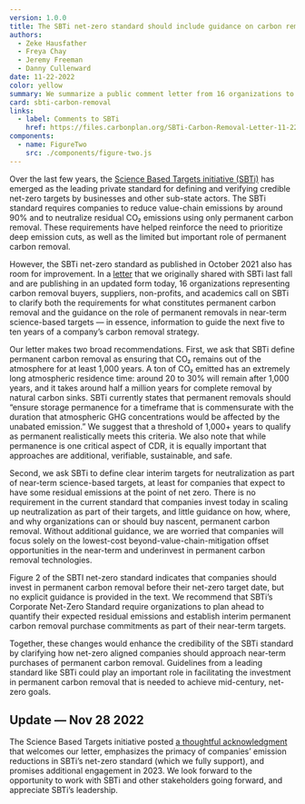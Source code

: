 ```yaml
---
version: 1.0.0
title: The SBTi net-zero standard should include guidance on carbon removal
authors:
  - Zeke Hausfather
  - Freya Chay
  - Jeremy Freeman
  - Danny Cullenward
date: 11-22-2022
color: yellow
summary: We summarize a public comment letter from 16 organizations to the Science Based Targets initiative (SBTi) on recommendations for the treatment of carbon removal in their net-zero standard.
card: sbti-carbon-removal
links:
  - label: Comments to SBTi
    href: https://files.carbonplan.org/SBTi-Carbon-Removal-Letter-11-22-2022.pdf
components:
  - name: FigureTwo
    src: ./components/figure-two.js
---
```


Over the last few years, the [Science Based Targets initiative (SBTi)](https://sciencebasedtargets.org/) has emerged as the leading private standard for defining and verifying credible net-zero targets by businesses and other sub-state actors. The SBTi standard requires companies to reduce value-chain emissions by around 90% and to neutralize residual CO₂ emissions using only permanent carbon removal. These requirements have helped reinforce the need to prioritize deep emission cuts, as well as the limited but important role of permanent carbon removal.

However, the SBTi net-zero standard as published in October 2021 also has room for improvement. In a [letter](https://files.carbonplan.org/SBTi-Carbon-Removal-Letter-11-22-2022.pdf) that we originally shared with SBTi last fall and are publishing in an updated form today, 16 organizations representing carbon removal buyers, suppliers, non-profits, and academics call on SBTi to clarify both the requirements for what constitutes permanent carbon removal and the guidance on the role of permanent removals in near-term science-based targets — in essence, information to guide the next five to ten years of a company’s carbon removal strategy.

Our letter makes two broad recommendations. First, we ask that SBTi define permanent carbon removal as ensuring that CO₂ remains out of the atmosphere for at least 1,000 years. A ton of CO₂ emitted has an extremely long atmospheric residence time: around 20 to 30% will remain after 1,000 years, and it takes around half a million years for complete removal by natural carbon sinks. SBTi currently states that permanent removals should “ensure storage permanence for a timeframe that is commensurate with the duration that atmospheric GHG concentrations would be affected by the unabated emission.” We suggest that a threshold of 1,000+ years to qualify as permanent realistically meets this criteria. We also note that while permanence is one critical aspect of CDR, it is equally important that approaches are additional, verifiable, sustainable, and safe.

Second, we ask SBTi to define clear interim targets for neutralization as part of near-term science-based targets, at least for companies that expect to have some residual emissions at the point of net zero. There is no requirement in the current standard that companies invest today in scaling up neutralization as part of their targets, and little guidance on how, where, and why organizations can or should buy nascent, permanent carbon removal. Without additional guidance, we are worried that companies will focus solely on the lowest-cost beyond-value-chain-mitigation offset opportunities in the near-term and underinvest in permanent carbon removal technologies.

Figure 2 of the SBTI net-zero standard indicates that companies should invest in permanent carbon removal before their net-zero target date, but no explicit guidance is provided in the text. We recommend that SBTi’s Corporate Net-Zero Standard require organizations to plan ahead to quantify their expected residual emissions and establish interim permanent carbon removal purchase commitments as part of their near-term targets.

<Figure>
  <FigureTwo caption='Figure 2 from the SBTi Net-Zero Standard.' />
</Figure>

Together, these changes would enhance the credibility of the SBTi standard by clarifying how net-zero aligned companies should approach near-term purchases of permanent carbon removal. Guidelines from a leading standard like SBTi could play an important role in facilitating the investment in permanent carbon removal that is needed to achieve mid-century, net-zero goals.

## Update — Nov 28 2022

The Science Based Targets initiative posted [a thoughtful acknowledgment](https://sciencebasedtargets.org/news/the-net-zero-standard-and-carbon-removals) that welcomes our letter, emphasizes the primacy of companies’ emission reductions in SBTi’s net-zero standard (which we fully support), and promises additional engagement in 2023. We look forward to the opportunity to work with SBTi and other stakeholders going forward, and appreciate SBTi’s leadership.
